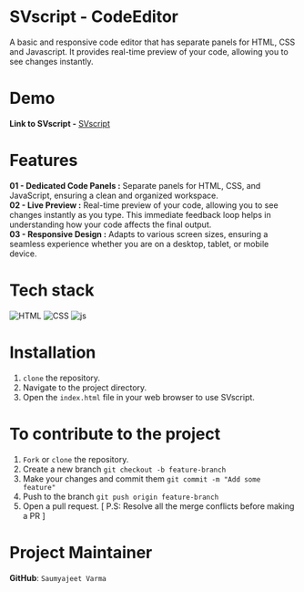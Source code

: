 # SVscript - CodeEditor
A basic and responsive code editor that has separate panels for HTML, CSS and Javascript. It provides real-time preview of your code, allowing you to see changes instantly.

# Demo
**Link to SVscript -** <a href="https://saumyajeet-varma.github.io/CodeEditor/">SVscript</a> 

# Features
**01 - Dedicated Code Panels :** Separate panels for HTML, CSS, and JavaScript, ensuring a clean and organized workspace. <br>
**02 - Live Preview :** Real-time preview of your code, allowing you to see changes instantly as you type. This immediate feedback loop helps in understanding how your code affects the final output. <br>
**03 - Responsive Design :** Adapts to various screen sizes, ensuring a seamless experience whether you are on a desktop, tablet, or mobile device.

# Tech stack
<p>
  <img src="https://img.icons8.com/color/70/000000/html-5--v1.png" alt="HTML" />
  <img src="https://img.icons8.com/color/70/000000/css3.png" alt="CSS" />
  <img src="https://img.icons8.com/?size=70&id=PXTY4q2Sq2lG&format=png&color=000000" alt="js" />
</p>

# Installation
1. `clone` the repository.
2. Navigate to the project directory.
3. Open the `index.html` file in your web browser to use SVscript.

# To contribute to the project
1. `Fork` or `clone` the repository.
2. Create a new branch `git checkout -b feature-branch`
3. Make your changes and commit them `git commit -m "Add some feature"`
4. Push to the branch `git push origin feature-branch`
5. Open a pull request. [ P.S: Resolve all the merge conflicts before making a PR ]

# Project Maintainer
**GitHub**: <a href="https://github.com/Saumyajeet-Varma" style="text-decoration: none">`Saumyajeet Varma`</a>
